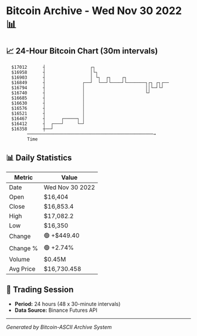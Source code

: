 # Bitcoin Archive - Wed Nov 30 2022 📊

## 📈 24-Hour Bitcoin Chart (30m intervals)

```
  $17012      ┤                 ┌┐                             
  $16958      ┤                 │└┐                            
  $16903      ┤                 │ └┐  ┌┐    ┌┐                 
  $16849      ┤              ┌──┘  └──┘└────┘└───────┐┌┐ ┌┐┌── 
  $16794      ┤              │                       ││└─┘└┘   
  $16740      ┤              │                       └┘        
  $16685      ┤              │                                 
  $16630      ┤              │                                 
  $16576      ┤              │                                 
  $16521      ┤              │                                 
  $16467      ┤      ┌─────┐ │                                 
  $16412      ┤  ┌───┘     └─┘                                 
  $16358      ┼──┘                                             
        ────────────────────────────────────────────────→
        Time
```

## 📊 Daily Statistics

| Metric | Value |
|--------|-------|
| Date | Wed Nov 30 2022 |
| Open | $16,404 |
| Close | $16,853.4 |
| High | $17,082.2 |
| Low | $16,350 |
| Change | 🟢 +$449.40 |
| Change % | 🟢 +2.74% |
| Volume | $0.45M |
| Avg Price | $16,730.458 |

## 📅 Trading Session

- **Period:** 24 hours (48 x 30-minute intervals)
- **Data Source:** Binance Futures API

---
*Generated by Bitcoin-ASCII Archive System*
